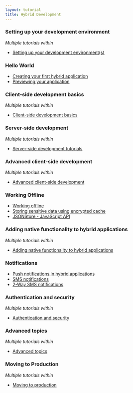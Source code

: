 ```yaml
---
layout: tutorial
title: Hybrid Development
---
```

### Setting up your development environment
<p><i>Multiple tutorials within</i></p>

* <a href="../setting-up-your-development-environment/">Setting up your development environment(s)</a>

### Hello World

* <a href="../hello-world/creating-your-first-hybrid-application/">Creating your first hybrid application</a>
* <a href="../hello-world/">Previewing your application</a>

### Client-side development basics
<p><i>Multiple tutorials within</i></p>

* <a href="../client-side-development-basics/">Client-side development basics</a>

### Server-side development
<p><i>Multiple tutorials within</i></p>

* <a href="../server-side-development/">Server-side development tutorials</a>

### Advanced client-side development
<p><i>Multiple tutorials within</i></p>

* <a href="../advanced-client-side-development/">Advanced client-side development</a>

### Working Offline

* <a href="../working-offline/working-offline/">Working offline</a>
* <a href="../working-offline/storing-sensitive-data-encrypted-cache/">Storing sensitive data using encrypted cache</a>
* <a href="../working-offline/jsonstore/jsonstore-javascript-api/">JSONStore - JavaScript API</a>

### Adding native functionality to hybrid applications
<p><i>Multiple tutorials within</i></p>

* <a href="../adding-native-functionality/">Adding native functionality to hybrid applications</a>

### Notifications

* <a href="../notifications/push-notifications-hybrid-applications/">Push notifications in hybrid applications</a>
* <a href="../notifications/sms-notifications/">SMS notifications</a>
* <a href="../notifications/two-way-sms-communication/">2-Way SMS notifications</a>

### Authentication and security
<p><i>Multiple tutorials within</i></p>

* <a href="../authentication-security/">Authentication and security</a>

### Advanced topics
<p><i>Multiple tutorials within</i></p>

* <a href="../advanced-topics/">Advanced topics</a>

### Moving to Production
<p><i>Multiple tutorials within</i></p>

* <a href="../moving-production/">Moving to production</a>
